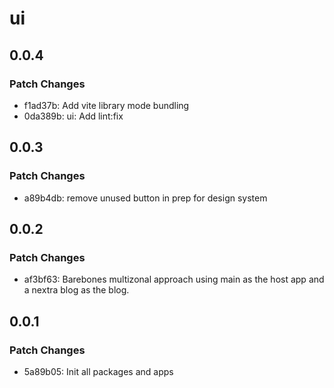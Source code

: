# ui

## 0.0.4

### Patch Changes

- f1ad37b: Add vite library mode bundling
- 0da389b: ui: Add lint:fix

## 0.0.3

### Patch Changes

- a89b4db: remove unused button in prep for design system

## 0.0.2

### Patch Changes

- af3bf63: Barebones multizonal approach using main as the host app and a nextra blog as the blog.

## 0.0.1

### Patch Changes

- 5a89b05: Init all packages and apps
